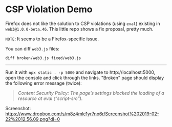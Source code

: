 # CSP Violation Demo

Firefox does not like the solution to CSP violations (using `eval`) existing in `web3@1.0.0-beta.46`. This little repo shows a fix proposal, pretty much.

`NOTE`: It seems to be a Firefox-specific issue.

You can diff `web3.js` files: 
```
diff broken/web3.js fixed/web3.js
```

---

Run it with `npx static . -p 5000` and navigate to http://localhost:5000, open the console and click through the links. "Broken" page should display the following error message (twice):
> _Content Security Policy: The page’s settings blocked the loading of a resource at eval (“script-src”)._

Screenshot:
https://www.dropbox.com/s/m8z4mlc1yr7no6r/Screenshot%202019-02-22%2012.56.09.png?dl=0
